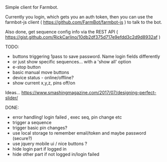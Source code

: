 Simple client for Farmbot.

Currently you login, which gets you an auth token, then you can use the
farmbot-js client ( https://github.com/FarmBot/farmbot-js ) to talk to the bot.

Also done, get sequence config info via the REST API (
https://gist.github.com/RickCarlino/10db2df375d717e9efdd3c2d9d8932af )


TODO:
- buttons triggering 1pass to save password. Name login fields differently
- or just show specific sequences... with a 'show all' option
- e-stop button
- basic manual move buttons
- device status - online/offline?
- show current x,y,z, pins off/on

Ideas...
https://www.smashingmagazine.com/2017/07/designing-perfect-slider/

DONE:
- error handling! login failed , exec seq, pin change etc
- trigger a sequence
- trigger basic pin changes?
- use local storage to remember email/token and maybe password (secure?)
- use jquery mobile ui / nice buttons ?
- hide login part if logged in
- hide other part if not logged in/login failed
